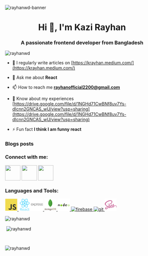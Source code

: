 <p align="left"> <img src="https://i.ibb.co/tPLvhyH/Colorful-Business-Data-General-Linkedin-Banner.png" alt="rayhanwd-banner" /></p>

<h1 align="center">Hi 👋, I'm Kazi Rayhan</h1>
<h3 align="center">A passionate frontend developer from Bangladesh</h3>

<p align="left"> <img src="https://komarev.com/ghpvc/?username=rayhanwd&label=Profile%20views&color=0e75b6&style=flat" alt="rayhanwd" /></p>


- 📝 I regularly write articles on [https://krayhan.medium.com/](https://krayhan.medium.com/)

- 💬 Ask me about **React**

- 📫 How to reach me **rayhanofficial2200@gmail.com**

- 📄 Know about my experiences [https://drive.google.com/file/d/1NGHd71CwBNf8uv7Ys-dIcnn2GNCAS_wU/view?usp=sharing](https://drive.google.com/file/d/1NGHd71CwBNf8uv7Ys-dIcnn2GNCAS_wU/view?usp=sharing)

- ⚡ Fun fact **I think I am funny react**

### Blogs posts
<!-- BLOG-POST-LIST:START -->
<!-- BLOG-POST-LIST:END -->

<h3 align="left">Connect with me:</h3>
<p align="left">
<a href="https://fb.com/kr.rayhan70" target="blank"><img align="center" src="https://tl.vhv.rs/dpng/s/47-473504_fb-round-logo-png-transparent-png.png" height="50" width="50" /></a>
<a href="https://linkedin.com/in/kazi-rayhan-b844b2171" target="blank"><img align="center" src="https://freepngimg.com/thumb/linkedin/8-2-linkedin-png-picture-thumb.png" height="50" width="50" /></a>
<a href="https://medium.com/@krayhan" target="blank"><img align="center" src="https://cdn1.iconfinder.com/data/icons/social-media-circle-7/512/Circled_Medium_svg5-512.png"  height="50" width="50" /></a>
</p>

<h3 align="left">Languages and Tools:</h3>
<p align="left">

<a href="https://developer.mozilla.org/en-US/docs/Web/JavaScript" target="_blank"> <img src="https://raw.githubusercontent.com/devicons/devicon/master/icons/javascript/javascript-original.svg" alt="javascript" width="40" height="40"/></a><a href="https://reactjs.org/" target="_blank"> <img src="https://raw.githubusercontent.com/devicons/devicon/master/icons/react/react-original-wordmark.svg" alt="react" width="40" height="40"/></a><a href="https://expressjs.com" target="_blank"><img src="https://raw.githubusercontent.com/devicons/devicon/master/icons/express/express-original-wordmark.svg" alt="express" width="40" height="40"/> </a><a href="https://www.mongodb.com/" target="_blank"> <img src="https://raw.githubusercontent.com/devicons/devicon/master/icons/mongodb/mongodb-original-wordmark.svg" alt="mongodb" width="40" height="40"/></a><a href="https://nodejs.org" target="_blank"> 
<img src="https://raw.githubusercontent.com/devicons/devicon/master/icons/nodejs/nodejs-original-wordmark.svg" alt="nodejs" width="40" height="40"/></a><a href="https://firebase.google.com/" target="_blank"> 
<img src="https://www.vectorlogo.zone/logos/firebase/firebase-icon.svg" alt="firebase" width="40" height="40"/> </a> <a href="https://git-scm.com/" target="_blank"> <img src="https://www.vectorlogo.zone/logos/git-scm/git-scm-icon.svg" alt="git" width="40" height="40"/></a><a href="https://sass-lang.com" target="_blank"> <img src="https://raw.githubusercontent.com/devicons/devicon/master/icons/sass/sass-original.svg" alt="sass" width="40" height="40"/></a></p>

<p><img  align="left" src="https://github-readme-stats.vercel.app/api/top-langs?username=rayhanwd&show_icons=true&locale=en&layout=compact" alt="rayhanwd" /></p>
<br/>
<p>&nbsp;<img  align="center" src="https://github-readme-stats.vercel.app/api?username=rayhanwd&show_icons=true&locale=en" alt="rayhanwd" /></p>
<br/>
<p><img margin="20px" align="center" src="https://github-readme-streak-stats.herokuapp.com/?user=rayhanwd&" alt="rayhanwd" /></p>
